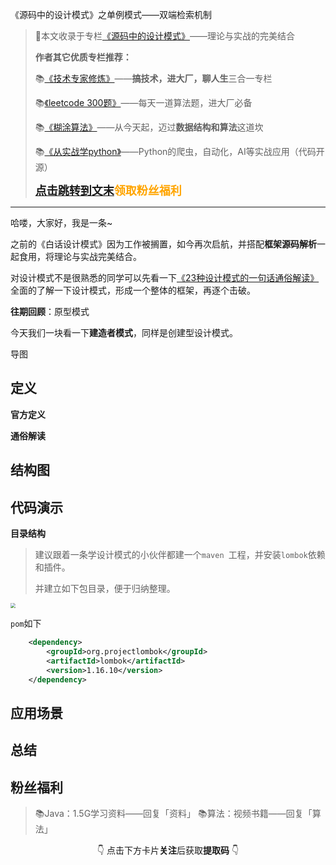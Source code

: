 《源码中的设计模式》之单例模式——双端检索机制

>🌲本文收录于专栏[《源码中的设计模式》](https://blog.csdn.net/skylibiao/category_11364358.html?spm=1001.2014.3001.5482)——理论与实战的完美结合
>
>**作者其它优质专栏推荐：**
>
>📚[《技术专家修炼》](https://blog.csdn.net/skylibiao/category_11116786.html?spm=1001.2014.3001.5482)——**搞技术，进大厂，聊人生**三合一专栏
>
>📚[《leetcode 300题》](https://blog.csdn.net/skylibiao/category_10867560.html?spm=1001.2014.3001.5482)——每天一道算法题，进大厂必备
>
>📚[《糊涂算法》](https://blog.csdn.net/skylibiao/category_11292502.html?spm=1001.2014.3001.5482)——从今天起，迈过**数据结构和算法**这道坎
>
>📚[《从实战学python》](https://blog.csdn.net/skylibiao/category_7934680.html?spm=1001.2014.3001.5482)——Python的爬虫，自动化，AI等实战应用（代码开源）
>
><font color=orange size=4><b>[点击跳转到文末](#jump99)领取粉丝福利</b></font>

----

哈喽，大家好，我是一条~

之前的《白话设计模式》因为工作被搁置，如今再次启航，并搭配**框架源码解析**一起食用，将理论与实战完美结合。

对设计模式不是很熟悉的同学可以先看一下[《23种设计模式的一句话通俗解读》](https://blog.csdn.net/skylibiao/article/details/117596850)全面的了解一下设计模式，形成一个整体的框架，再逐个击破。

**往期回顾**：原型模式

今天我们一块看一下**建造者模式**，同样是创建型设计模式。

导图



## 定义

**官方定义**



**通俗解读**





## 结构图



## 代码演示

**目录结构**

>建议跟着一条学设计模式的小伙伴都建一个`maven `工程，并安装`lombok`依赖和插件。
>
>并建立如下包目录，便于归纳整理。

<img src="https://yitiaoit.oss-cn-beijing.aliyuncs.com/img/image-20210920205525607.png" style="zoom:50%;" />

`pom`如下

```xml
    <dependency>
        <groupId>org.projectlombok</groupId>
        <artifactId>lombok</artifactId>
        <version>1.16.10</version>
    </dependency>

```





## 应用场景





## 总结



<span id=jump99></span>

## 粉丝福利

>📚Java：1.5G学习资料——回复「资料」
>📚算法：视频书籍——回复「算法」



<center>👇 点击下方卡片<b>关注</b>后获取<b>提取码</b> 👇</center>

